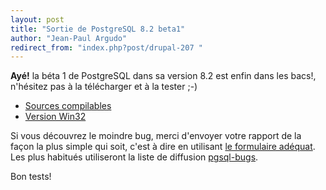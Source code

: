 ```yaml
---
layout: post
title: "Sortie de PostgreSQL 8.2 beta1"
author: "Jean-Paul Argudo"
redirect_from: "index.php?post/drupal-207 "
---
```





<!--more-->


<p><strong>Ayé!</strong> la béta 1 de PostgreSQL dans sa version 8.2 est enfin dans les bacs!, n'hésitez pas à la télécharger et à la tester ;-)</p>

<ul>

<li><a href="ftp://ftp.fr.postgresql.org/source/v8.2beta1" target="_blank">Sources compilables</a>

</li>

<li><a href="ftp://ftp.fr.postgresql.org/binary/v8.2beta1/win32" target="_blank">Version Win32</a>

</li>

</ul>

<p>

Si vous découvrez le moindre bug, merci d'envoyer votre rapport de la façon la plus simple qui soit, c'est à dire en utilisant <a href="http://www.postgresql.org/support/submitbug" target="_blank">le formulaire adéquat</a>. Les plus habitués utiliseront la liste de diffusion <a href="http://archives.postgresql.org/pgsql-bugs/" target="_blank">pgsql-bugs</a>.

</p>

<p>Bon tests!</p>